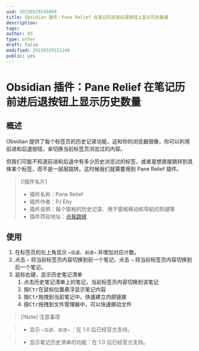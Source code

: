 ```yaml
---
uid: 20230329145808
title: Obsidian 插件：Pane Relief 在笔记历前进后退按钮上显示历史数量
description:
tags:
author: OS
type: other
draft: false
modified: 20230329151246
public: yes
---
```


# Obsidian 插件：Pane Relief 在笔记历前进后退按钮上显示历史数量

## 概述

Obsidian 提供了每个标签页的历史记录功能，这和你的浏览器很像，你可以利用前进和后退按钮，来切换当前标签页浏览过的内容。

但我们可能不知道前进和后退中有多少历史浏览过的标签，或者是想直接跳转到具体某个标签，而不是一层层跳转。这时候我们就需要用到 Pane Relief 插件。

> [!插件名片]
>
> -   插件名称：Pane Relief
> -   插件作者：PJ Eby
> -   插件说明：每个窗格的历史记录、用于窗格移动和导航的热键等
> -   插件项目地址：[点我跳转](https://github.com/pjeby/pane-relief)

## 使用

1. 在标签页的左上角显示 `←后退`、`前进→` 并增加对应计数。
2. 点击 `←` 将当前标签页内容切换到前一个笔记，点击 `→` 将当前标签页内容切换到后一个笔记。
3. 鼠标右键，显示历史笔记清单
    1. 点击历史笔记清单上的笔记，当前标签页内容切换到该笔记
    2. 按<kbd>Ctr</kbd>在鼠标位置悬浮显示笔记内容
    3. 按<kbd>Ctr</kbd>拖拽到当前笔记中，快速建立内部链接
    4. 按<kbd>Ctr</kbd>拖拽到文件管理器中，可以快速挪动文件

> [!Note] 注意事项

> -   显示 `←后退`、`前进→` ：在 1.0 后已经官方支持。

> -   显示笔记历史清单的功能：在 1.0 后已经官方支持。
